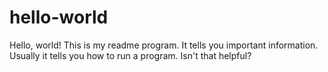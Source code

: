 # hello-world
Hello, world!
This is my readme program. It tells you important 
information. Usually it tells you how to run
a program. Isn't that helpful?
